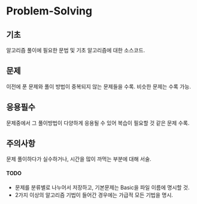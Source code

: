 # Problem-Solving
## 기초
알고리즘 풀이에 필요한 문법 및 기초 알고리즘에 대한 소스코드.

## 문제
이전에 푼 문제와 풀이 방법이 중복되지 않는 문제들을 수록. 비슷한 문제는 수록 가능.

## 응용필수
문제중에서 그 풀이방법이 다양하게 응용될 수 있어 복습이 필요할 것 같은 문제 수록.

## 주의사항
문제 풀이하다가 실수하거나, 시간을 많이 까먹는 부분에 대해 서술.

#### TODO
- 문제를 분류별로 나누어서 저장하고, 기본문제는 Basic을 파일 이름에 명시할 것.
- 2가지 이상의 알고리즘 기법이 들어간 경우에는 가급적 모든 기법을 명시.
